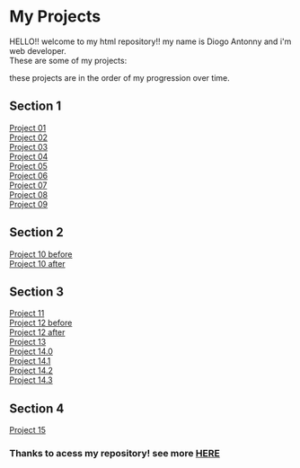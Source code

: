 <h1>My Projects</h1>
<p>HELLO!! welcome to my html repository!! my name is Diogo Antonny and i'm web developer.<br>
These are some of my projects:</p>
<p>these projects are in the order of my progression over time.</p>
<h2>Section 1</h2>
<a href="https://diogojp202.github.io/Html-Css/Desafios/Modulo%201/Desafio%20001/Index.html" target="_blank">Project 01</a><br>
<a href="https://diogojp202.github.io/Html-Css/Desafios/Modulo%201/Desafio%20002/index.html" target="_blank">Project 02</a><br>
<a href="https://diogojp202.github.io/Html-Css/Desafios/Modulo%201/Desafio%20003/Index.html" target="_blank">Project 03</a><br>
<a href="https://diogojp202.github.io/Html-Css/Desafios/Modulo%201/Desafio%20004/Index.html" target="_blank">Project 04</a><br>
<a href="https://diogojp202.github.io/Html-Css/Desafios/Modulo%201/Desafio%20005/Index.html" target="_blank">Project 05</a><br>
<a href="https://diogojp202.github.io/Html-Css/Desafios/Modulo%201/Desafio%20006/index.html" target="_blank">Project 06</a><br>
<a href="https://diogojp202.github.io/Html-Css/Desafios/Modulo%201/Desafio%20007/index.html" target="_blank">Project 07</a><br>
<a href="https://diogojp202.github.io/Html-Css/Desafios/Modulo%201/Desafio%20008/index.html" target="_blank">Project 08</a><br>
<a href="https://diogojp202.github.io/Html-Css/Desafios/Modulo%201/Desafio%20009/index.html" target="_blank">Project 09</a><br>
<h2>Section 2</h2>
<a href="https://diogojp202.github.io/Html-Css/Desafios/Modulo%202/desafio010(sem%20assistir%20a%20aula)/Android.html" target="_blank">Project 10 before</a><br>
<a href="https://diogojp202.github.io/Html-Css/Desafios/Modulo%202/Desafio010(com%20a%20aula)/Android.html" target="_blank">Project 10 after</a><br>
<h2>Section 3</h2>
<a href="https://diogojp202.github.io/Html-Css/Desafios/Modulo%203/Desafio011/index.html" target="_blank">Project 11</a><br>
<a href="https://diogojp202.github.io/Html-Css/Desafios/Modulo%203/Desafio012-semaula/index.html" target="_blank">Project 12 before</a><br>
<a href="https://diogojp202.github.io/Html-Css/Desafios/Modulo%203/Desafio012/index.html" target="_blank">Project 12 after</a><br>
<a href="https://diogojp202.github.io//Html-Css/Desafios/Modulo%203/Desafio013/tabela01.html" target="_blank">Project 13</a><br>
<a href="https://diogojp202.github.io/Html-Css/Desafios/Modulo%203/Desafio014/tabela01.html" target="_blank">Project 14.0</a><br>
<a href="https://diogojp202.github.io/Html-Css/Desafios/Modulo%203/Desafio014/tabela2.html" target="_blank">Project 14.1</a><br>
<a href="https://diogojp202.github.io/Html-Css/Desafios/Modulo%203/Desafio014/tabela03.html" target="_blank">Project 14.2</a><br>
<a href="https://diogojp202.github.io/Html-Css/Desafios/Modulo%203/Desafio014/tabela04.html" target="_blank">Project 14.3</a><br>
<h2>Section 4</h2>
<a href="https://diogojp202.github.io/Html-Css/Desafios/Modulo-4/Desafio015/comovideo/Html/index.html" target="_blank">Project 15</a><br>

<h3>Thanks to acess my repository! see more <a href="https://github.com/DiogoJP202/DiogoAntonny" target="_blank"> HERE </a></h3>
